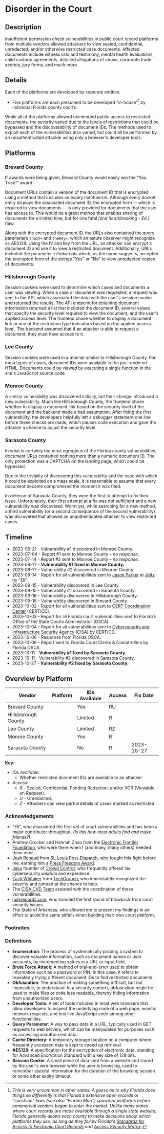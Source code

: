 # Disorder in the Court

## Description

Insufficient permission check vulnerabilities in public court record platforms from multiple vendors allowed attackers to view sealed, confidential, unredacted, and/or otherwise restricted case documents. Affected documents include witness lists and testimony, mental health evaluations, child custody agreements, detailed allegations of abuse, corporate trade secrets, jury forms, and much more.

## Details

Each of the platforms are developed by separate entities.

- Five platforms are each presumed to be developed "in-house"[^2] by individual Florida county courts.

While all of the platforms allowed unintended public access to restricted documents, the severity varied due to the levels of restrictions that could be bypassed and the discoverability of document IDs. The methods used to exploit each of the vulnerabilities also varied, but could all be performed by an unauthenticated attacker using only a browser's developer tools.

## Platforms

### Brevard County

If awards were being given, Brevard County would easily win the "You Tried!" award.

Document URLs contain a version of the document ID that is encrypted using a method that includes an expiry mechanism. Although every docket entry displays the associated document ID, the encrypted form -- which is required to view documents -- is only provided for documents that the user has access to. This would be a great method that enables sharing of documents for a limited time, but for one fatal _[and heartbreaking - Ed.]_ flaw.

Along with the encrypted document ID, the URLs also contained the query parameters `theIV=` and `theKey=`, which an astute observer might recognize as AES128. Using the IV and key from the URL, an attacker can encrypt a document ID and use it to view a restricted document. Additionally, URLs included the parameter `isRedacted=` which, as the name suggests, accepted the encrypted form of the strings "Yes" or "No" to view unredacted copies of documents.

### Hillsborough County

Session cookies were used to determine which cases and documents a user was viewing. When a case or document was requested, a request was sent to the API, which associated the data with the user's session cookie and returned the results. The API endpoint for obtaining document information returned a list that included the document ID, several values that specify the security level required to view the document, and the user's applied access level. The frontend chose whether to display a document link or one of the restriction type indicators based on the applied access level. The backend assumed that if an attacker is able to request a document, they must have access to it.

### Lee County

Session cookies were used in a manner similar to Hillsborough County. For most types of cases, document IDs were available in the pre-rendered HTML. Documents could be viewed by executing a single function in the site's JavaScript source code.

### Monroe County

A similar vulnerability was discovered initially, but their change introduced a new vulnerability. Much like Hillsborough County, the frontend chose whether to display a document link based on the security level of the document and the backend made a bad assumption. After fixing the first vulnerability, the developers helpfully left a debugger statement one line before these checks are made, which pauses code execution and gave the attacker a chance to adjust the security level.

### Sarasota County

In what is certainly the most egregious of the Florida county vulnerabilities, document URLs contained nothing more than a numeric document ID. The only protection was a CAPTCHA on the landing page, which could be bypassed.

Due to the triviality of discovering this vulnerability and the ease with which it could be exploited on a mass scale, it is reasonable to assume that every document became compromised the moment it was filed.

In defense of Sarasota County, they were the first to attempt to fix their issue. Unfortunately, their first attempt at a fix was not sufficient and a new vulnerability was discovered. Worst yet, while searching for a new method, a third vulnerability (or a second consequence of the second vulnerability) was discovered that allowed an unauthenticated attacker to view restricted cases.

## Timeline

- 2023-06-21 - Vulnerability #1 discovered in Monroe County.
- 2023-07-04 - Report #1 sent to Monroe County – _no response_.
- 2023-07-14 - Report #2 sent to Monroe County – _no response_.
- 2023-08-?? - **Vulnerability #1 fixed in Monroe County.**
- 2023-08-?? - Vulnerability #2 discovered in Monroe County.
- 2023-09-14 - Report for all vulnerabilities sent to [Jason Parker](https://ꩰ.com/@north) at [Jeltz](https://jeltz.org) by "Eli".
- 2023-09-15 - Vulnerability discovered in Lee County.
- 2023-09-15 - Vulnerability #1 discovered in Sarasota County.
- 2023-09-16 - Vulnerability discovered in Hillsborough County.
- 2023-09-18 - Vulnerability discovered in Brevard County.
- 2023-10-02 - Report for all vulnerabilities sent to [CERT Coordination Center](https://www.kb.cert.org/vuls/) (CERT/CC).
- 2023-10-03 - Report for all Florida court vulnerabilities sent to Florida's Office of the State Courts Administrator (OSCA).
- 2023-10-04 - Report for all vulnerabilities sent to [Cybersecurity and Infrastructure Security Agency](https://cisa.gov) (CISA) by CERT/CC.
- 2023-10-06 - Response from Florida OSCA.
- 2023-10-06 - Report sent to Florida Court Clerks & Comptrollers by Florida OSCA.
- 2023-10-11 - **Vulnerability #1 fixed by Sarasota County.**
- 2023-10-11 - Vulnerability #2 discovered in Sarasota County.
- 2023-10-27 - **Vulnerability #2 fixed by Sarasota County.**

## Overview by Platform

| Vendor              | Platform | IDs Available | Access | Fix Date   |
| ------------------- | -------- | ------------- | ------ | ---------- |
| Brevard County      |          | Yes           | RU     |            |
| Hillsborough County |          | Limited       | R      |            |
| Lee County          |          | Limited       | RZ     |            |
| Monroe County       |          | Yes           | R      |            |
| Sarasota County     |          | No            | R      | 2023-10-27 |

**Key**:

- _IDs Available_:
  - Whether restricted document IDs are available to an attacker.
- _Access_:
  - _R_ - Sealed, Confidential, Pending Redaction, and/or VOR (Viewable on Request).
  - _U_ - Unredacted.
  - _Z_ - Attackers can view partial details of cases marked as restricted.

### Acknowledgements

- "Eli", who discovered the first set of court vulnerabilities and has been a major contributor throughout. _(Is this how most adults find and make friends?)_
- Andrew Crocker and Hannah Zhao from the [Electronic Frontier Foundation](https://eff.org), who were there when I (and many, many others) needed them most.
- [Josh Renaud](https://www.joshrenaud.com/) from [St. Louis Post-Dispatch](https://www.stltoday.com/), who fought this fight before me, earning him a [Press Freedom Award](https://www.youtube.com/watch?v=DhflQv1rJ1A).
- [Jaku](https://twitter.com/Jaku) founder of [Crowd Control](https://crowdcontrol.live/), who frequently offered his cybersecurity wisdom and experience.
- [Zack Whitaker](https://techcrunch.com/author/zack-whittaker/) from [TechCrunch](https://techcrunch.com), who immediately recognized the severity and jumped at the chance to help.
- The [CISA CVD Team](https://www.cisa.gov/coordinated-vulnerability-disclosure-process) assisted with the coordination of these vulnerabilities.
- [judyrecords.com](https://judyrecords.com), who handled the first round of blowback from court security issues.
- The State of Arkansas, who allowed me to present my findings in an effort to avoid the same pitfalls when building their own court platform.

### Footnotes

[^2]: _This is very uncommon in other states. A guess as to why Florida does things so differently is that Florida's extensive open records or "sunshine" laws (see also "Florida Man") spawned platforms before commercial vendors began to enter the market. Unlike many states where court records are made available through a single state website, Florida generally allows each county to make decisions about which platforms they use, as long as they follow Florida's [Standards for Access to Electronic Court Records](https://web.archive.org/web/20230917165659/https://www.flcourts.gov/content/download/850949/file/standards-for-access-to-electronic-court-records-september-2022.pdf) and [Access Security Matrix](https://web.archive.org/web/20231005211829/https://www.flcourts.gov/content/download/858675/file/access-security-matrix-v13-january%202023.pdf)._

### Definitions

- **Enumeration**: The process of systematically probing a system to discover valuable information, such as document names or user accounts, by incrementing values in a URL or input field.
- **Brute Force Attack**: A method of trial-and-error used to obtain information such as a password or PIN. In this case, it refers to repeatedly trying different document IDs to find restricted documents.
- **Obfuscation**: The practice of making something difficult, but not impossible, to understand. In a security context, obfuscation might be used to make files or code less readable, thereby hiding information from unauthorized users.
- **Developer Tools**: A set of tools included in most web browsers that allow developers to inspect the underlying code of a web page, monitor network requests, and test live JavaScript code among other functionalities.
- **Query Parameter**: A way to pass data in a URL, typically used in GET requests to web servers, which can be manipulated for purposes such as accessing unauthorized data.
- **Cache Directory**: A temporary storage location on a computer where frequently accessed data is kept to speed up retrieval.
- **AES128**: A specification for the encryption of electronic data, standing for Advanced Encryption Standard with a key size of 128 bits.
- **Session Cookie**: A small piece of data sent from a website and stored by the user's web browser while the user is browsing, used to remember stateful information for the duration of the browsing session or some other expiry timeout.
